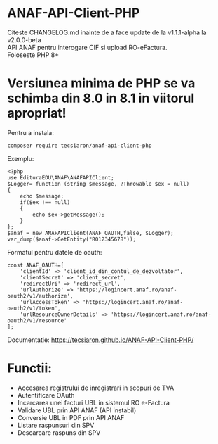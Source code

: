 # ANAF-API-Client-PHP
Citeste CHANGELOG.md inainte de a face update de la v1.1.1-alpha la v2.0.0-beta  
API ANAF pentru interogare CIF si upload RO-eFactura.  
Foloseste PHP 8+  
# Versiunea minima de PHP se va schimba din 8.0 in 8.1 in viitorul apropriat!
Pentru a instala:  
```
composer require tecsiaron/anaf-api-client-php  
```
Exemplu:  
```phg
<?php  
use EdituraEDU\ANAF\ANAFAPIClient;  
$Logger= function (string $message, ?Throwable $ex = null)  
{  
	echo $message;
	if($ex !== null)
	{
		echo $ex->getMessage();
	}
};  
$anaf = new ANAFAPIClient(ANAF_OAUTH,false, $Logger);  
var_dump($anaf->GetEntity("RO12345678"));  
```
Formatul pentru datele de oauth:

```
const ANAF_OAUTH=[
    'clientId' => 'client_id_din_contul_de_dezvoltator',
    'clientSecret' => 'client_secret',
    'redirectUri' => 'redirect_url',
    'urlAuthorize' => 'https://logincert.anaf.ro/anaf-oauth2/v1/authorize',
    'urlAccessToken' => 'https://logincert.anaf.ro/anaf-oauth2/v1/token',
    'urlResourceOwnerDetails' => 'https://logincert.anaf.ro/anaf-oauth2/v1/resource'
];
```
Documentatie: https://tecsiaron.github.io/ANAF-API-Client-PHP/
# Functii:
- Accesarea registrului de inregistrari in scopuri de TVA  
- Autentificare OAuth  
- Incarcarea unei facturi UBL in sistemul RO e-Factura  
- Validare UBL prin API ANAF (API instabil)  
- Conversie UBL in PDF prin API ANAF  
- Listare raspunsuri din SPV  
- Descarcare raspuns din SPV   
